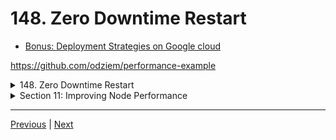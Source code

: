 # 148. Zero Downtime Restart

-   [Bonus: Deployment Strategies on Google cloud](https://cloud.google.com/architecture/application-deployment-and-testing-strategies)

https://github.com/odziem/performance-example

<details>
  <summary> 148. Zero Downtime Restart </summary>

  - run server.js `pm2 monit` and `pm2 reload server`

<p align="center" >
    <img src="../imags/148_Zero-Downtime-Restart.png" width="90%" > 
</p>   

</details>

<details>
  <summary> Section 11: Improving Node Performance </summary>

- [Codebase: performance-example](../src/11_performance-example/)

</details>

---

[Previous](./147_Managing-Live-Clusters-With-PM2.md) | [Next](./149_Improving-Performance-Of-Our-NASA-Project.md)